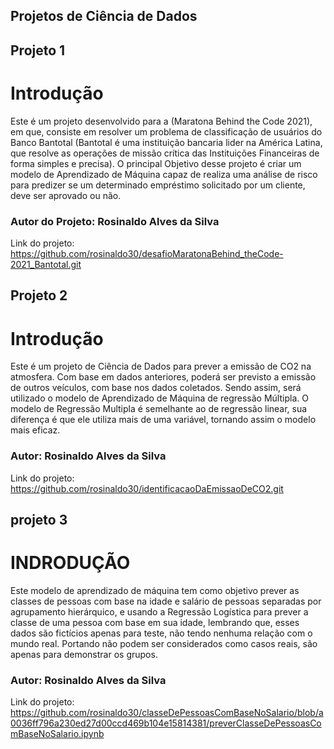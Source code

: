 ## Projetos de Ciência de Dados

## Projeto 1

# Introdução
Este é um projeto desenvolvido para a (Maratona Behind the Code 2021), em que, consiste em resolver um problema de classificação de usuários do Banco Bantotal (Bantotal é uma instituição bancaria lider na América Latina, que resolve as operações de missão crítica das Instituições Financeiras de forma simples e precisa). O principal Objetivo desse projeto é criar um modelo de Aprendizado de Máquina capaz de realiza uma análise de risco para predizer se um determinado empréstimo solicitado por um cliente, deve ser aprovado ou não.

### Autor do Projeto: Rosinaldo Alves da Silva

Link do projeto: https://github.com/rosinaldo30/desafioMaratonaBehind_theCode-2021_Bantotal.git


## Projeto 2

# Introdução
Este é um projeto de Ciência de Dados para prever a emissão de CO2 na atmosfera. Com base em dados anteriores, poderá ser previsto a emissão de outros veículos, com base nos dados coletados. Sendo assim, será utilizado o modelo de Aprendizado de Máquina de regressão Múltipla. O modelo de Regressão Multipla é semelhante ao de regressão linear, sua diferença é que ele utiliza mais de uma variável, tornando assim o modelo mais eficaz.

### Autor: Rosinaldo Alves da Silva

Link do projeto: https://github.com/rosinaldo30/identificacaoDaEmissaoDeCO2.git

## projeto 3

# INDRODUÇÃO
Este modelo de aprendizado de máquina tem como objetivo prever as classes de pessoas com base na idade e salário de pessoas separadas por agrupamento hierárquico, e usando a Regressão Logística para prever a classe de uma pessoa com base em sua idade, lembrando que, esses dados são fictícios apenas para teste, não tendo nenhuma relação com o mundo real. Portando não podem ser considerados como casos reais, são apenas para demonstrar os grupos.

### Autor: Rosinaldo Alves da Silva

Link do projeto: https://github.com/rosinaldo30/classeDePessoasComBaseNoSalario/blob/a0036ff796a230ed27d00ccd469b104e15814381/preverClasseDePessoasComBaseNoSalario.ipynb


